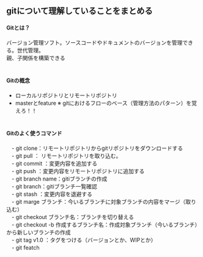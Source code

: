 ## gitについて理解していることをまとめる  
#### Gitとは？  
バージョン管理ソフト。ソースコードやドキュメントのバージョンを管理できる。世代管理。  
親、子関係を構築できる  
　　
#### Gitの概念  
- ローカルリポジトリとリモートリポジトリ
- masterとfeature
※ gitにおけるフローのベース（管理方法のパターン）を覚えろ！！  
　
#### Gitのよく使うコマンド                                   
　- git clone：リモートリポジトリからgitリポジトリをダウンロードする                                   
　- git pull ： リモートリポジトリを取り込む。                                
　- git commit ：変更内容を追加する                                
　- git push ：変更内容をリモートリポジトリに追加する                                
　- git branch name：gitiブランチの作成                                
　- git branch：gitiブランチ一覧確認                                
　- git stash ：変更内容を退避する                                
　- git marge ブランチ：今いるブランチに対象ブランチの内容をマージ（取り込む）                                
　- git checkout ブランチ名：ブランチを切り替える                                
　- git checkout -b 作成するブランチ名：作成対象ブランチ（今いるブランチ）から新しいブランチの作成                                
　- git tag v1.0 ：タグをつける（バージョンとか、WIPとか）                                
　- git featch                               
